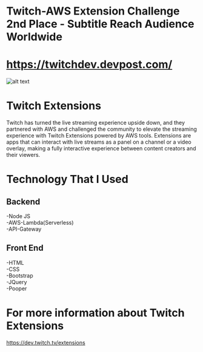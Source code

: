 # Twitch-AWS Extension Challenge 2nd Place - Subtitle Reach Audience Worldwide 
# https://twitchdev.devpost.com/

![alt text](https://i.ibb.co/x7PCYMM/Screen-Shot-2019-04-10-at-12-55-31.png)

# Twitch Extensions
Twitch has turned the live streaming experience upside down, and they partnered with AWS and challenged the community to elevate the streaming experience with Twitch Extensions powered by AWS tools. Extensions are apps that can interact with live streams as a panel on a channel or a video overlay, making a fully interactive experience between content creators and their viewers.

# Technology That I Used
## Backend 
  -Node JS</br>
  -AWS-Lambda(Serverless)</br>
  -API-Gateway</br>
## Front End
  -HTML </br>
  -CSS </br>
  -Bootstrap </br>
  -JQuery </br>
  -Pooper </br>

# For more information about Twitch Extensions 
https://dev.twitch.tv/extensions
